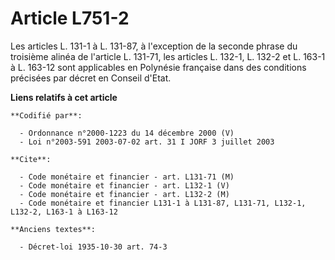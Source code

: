 # Article L751-2

Les articles L. 131-1 à L. 131-87, à l'exception de la seconde phrase du troisième alinéa de l'article L. 131-71, les
articles L. 132-1, L. 132-2 et L. 163-1 à L. 163-12 sont applicables en Polynésie française dans des conditions précisées par
décret en Conseil d'Etat.

**Liens relatifs à cet article**

	**Codifié par**:

	  - Ordonnance n°2000-1223 du 14 décembre 2000 (V)
	  - Loi n°2003-591 2003-07-02 art. 31 I JORF 3 juillet 2003

	**Cite**:

	  - Code monétaire et financier - art. L131-71 (M)
	  - Code monétaire et financier - art. L132-1 (V)
	  - Code monétaire et financier - art. L132-2 (M)
	  - Code monétaire et financier L131-1 à L131-87, L131-71, L132-1, L132-2, L163-1 à L163-12

	**Anciens textes**:

	  - Décret-loi 1935-10-30 art. 74-3
